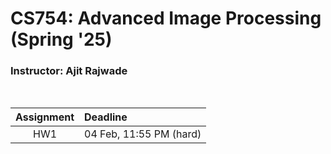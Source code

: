 # CS754: Advanced Image Processing (Spring '25)

### Instructor: Ajit Rajwade

<br>

| Assignment    | Deadline |
| :--------: | :------- |
| HW1      | 04 Feb, 11:55 PM (hard) |
